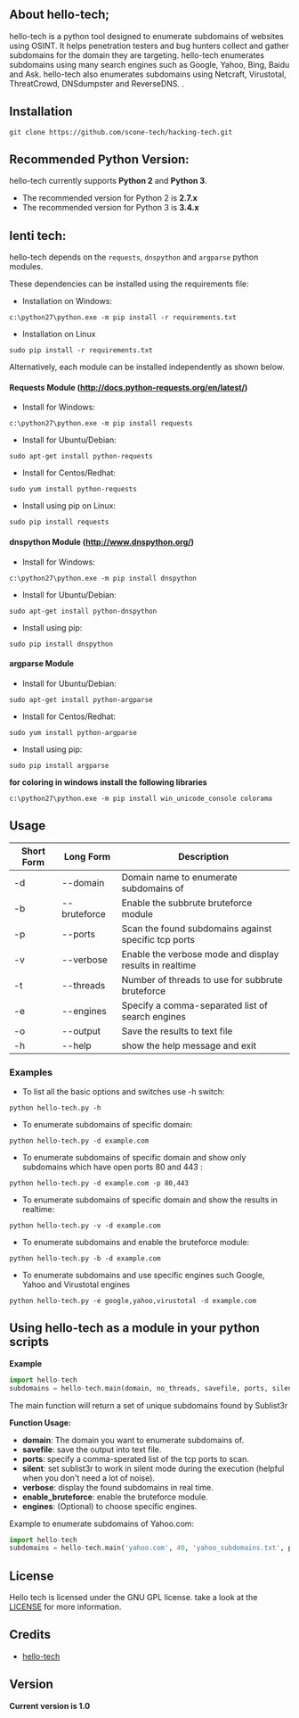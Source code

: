 ## About hello-tech;

hello-tech is a python tool designed to enumerate subdomains of websites using OSINT. It helps penetration testers and bug hunters collect and gather subdomains for the domain they are targeting. hello-tech enumerates subdomains using many search engines such as Google, Yahoo, Bing, Baidu and Ask. hello-tech also enumerates subdomains using Netcraft, Virustotal, ThreatCrowd, DNSdumpster and ReverseDNS.
.


## Installation

```
git clone https://github.com/scone-tech/hacking-tech.git
```

## Recommended Python Version:

hello-tech currently supports **Python 2** and **Python 3**.

* The recommended version for Python 2 is **2.7.x**
* The recommended version for Python 3 is **3.4.x**

## lenti tech:

hello-tech depends on the `requests`, `dnspython` and `argparse` python modules.

These dependencies can be installed using the requirements file:

- Installation on Windows:
```
c:\python27\python.exe -m pip install -r requirements.txt
```
- Installation on Linux
```
sudo pip install -r requirements.txt
```

Alternatively, each module can be installed independently as shown below.

#### Requests Module (http://docs.python-requests.org/en/latest/)

- Install for Windows:
```
c:\python27\python.exe -m pip install requests
```

- Install for Ubuntu/Debian:
```
sudo apt-get install python-requests
```

- Install for Centos/Redhat:
```
sudo yum install python-requests
```

- Install using pip on Linux:
```
sudo pip install requests
```

#### dnspython Module (http://www.dnspython.org/)

- Install for Windows:
```
c:\python27\python.exe -m pip install dnspython
```

- Install for Ubuntu/Debian:
```
sudo apt-get install python-dnspython
```

- Install using pip:
```
sudo pip install dnspython
```

#### argparse Module

- Install for Ubuntu/Debian:
```
sudo apt-get install python-argparse
```

- Install for Centos/Redhat:
```
sudo yum install python-argparse
``` 

- Install using pip:
```
sudo pip install argparse
```

**for coloring in windows install the following libraries**
```
c:\python27\python.exe -m pip install win_unicode_console colorama
```

## Usage

Short Form    | Long Form     | Description
------------- | ------------- |-------------
-d            | --domain      | Domain name to enumerate subdomains of
-b            | --bruteforce  | Enable the subbrute bruteforce module
-p            | --ports       | Scan the found subdomains against specific tcp ports
-v            | --verbose     | Enable the verbose mode and display results in realtime
-t            | --threads     | Number of threads to use for subbrute bruteforce
-e            | --engines     | Specify a comma-separated list of search engines
-o            | --output      | Save the results to text file
-h            | --help        | show the help message and exit

### Examples

* To list all the basic options and switches use -h switch:

```python hello-tech.py -h```

* To enumerate subdomains of specific domain:

``python hello-tech.py -d example.com``

* To enumerate subdomains of specific domain and show only subdomains which have open ports 80 and 443 :

``python hello-tech.py -d example.com -p 80,443``

* To enumerate subdomains of specific domain and show the results in realtime:

``python hello-tech.py -v -d example.com``

* To enumerate subdomains and enable the bruteforce module:

``python hello-tech.py -b -d example.com``

* To enumerate subdomains and use specific engines such Google, Yahoo and Virustotal engines

``python hello-tech.py -e google,yahoo,virustotal -d example.com``

## Using hello-tech  as a module in your python scripts

**Example**

```python
import hello-tech 
subdomains = hello-tech.main(domain, no_threads, savefile, ports, silent, verbose, enable_bruteforce, engines)
```
The main function will return a set of unique subdomains found by Sublist3r

**Function Usage:**
* **domain**: The domain you want to enumerate subdomains of.
* **savefile**: save the output into text file.
* **ports**: specify a comma-sperated list of the tcp ports to scan.
* **silent**: set sublist3r to work in silent mode during the execution (helpful when you don't need a lot of noise).
* **verbose**: display the found subdomains in real time.
* **enable_bruteforce**: enable the bruteforce module.
* **engines**: (Optional) to choose specific engines.

Example to enumerate subdomains of Yahoo.com:
```python
import hello-tech 
subdomains = hello-tech.main('yahoo.com', 40, 'yahoo_subdomains.txt', ports= None, silent=False, verbose= False, enable_bruteforce= False, engines=None)
```

## License

Hello tech is licensed under the GNU GPL license. take a look at the [LICENSE](https://github.com/scone-tech/blob/master/LICENSE) for more information.


## Credits

* [hello-tech](https://github.com/hello-tech)  

## Version
**Current version is 1.0**
